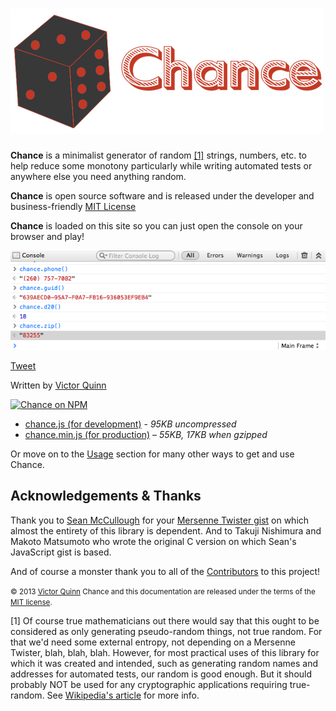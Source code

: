 # ![Chance](./logo.png)

**Chance** is a minimalist generator of random <a href="#true-random">[1]</a>
strings, numbers, etc. to help reduce some monotony particularly while writing
automated tests or anywhere else you need anything random.

**Chance** is open source software and is released under the developer and
business-friendly [MIT License](http://en.wikipedia.org/wiki/MIT_License)

**Chance** is loaded on this site so you can just open the console on your
browser and play!

![Chance Web Inspector](./inspector.png)

<a class="twitter-share-button"
    href="https://twitter.com/share"
    data-size="large"
    data-text="Chance - Utility library to generate random things for JavaScript"
    data-hashtags="chancejs,javascript"
    data-url="http://chancejs.com/"
    data-count="horizontal"
    data-via="victorquinn">
    Tweet
</a>

Written by [Victor Quinn](https://www.victorquinn.com)

[![Chance on NPM](https://nodei.co/npm/chance.png?downloads=true)](https://nodei.co/npm/chance/)

<ul class=downloads>
    <li>
      <a href="chance.js" class="download" download="chance.js">chance.js (for development)</a>
      - <i>95KB uncompressed</i>
    </li>
    <li>
      <a href="chance.min.js" class="download">chance.min.js (for production)</a>
      – <i>55KB, 17KB when gzipped</i>
    </li>
  </ul>

Or move on to the [Usage](usage/bower.md) section for many other ways to get and use Chance.

## Acknowledgements & Thanks

Thank you to [Sean McCullough](https://github.com/banksean) for your [Mersenne Twister gist](https://gist.github.com/banksean/300494) on which almost the entirety of this library is dependent. And to Takuji Nishimura and Makoto Matsumoto who wrote the original C version on which Sean's JavaScript gist is based.

And of course a monster thank you to all of the [Contributors](https://github.com/chancejs/chancejs/graphs/contributors) to this project!

<small>© 2013 [Victor Quinn](https://www.victorquinn.com)
Chance and this documentation are released under the terms of the [MIT license](http://opensource.org/licenses/MIT).</small>

<a id="true-random">[1]</a> Of course true mathematicians out there would say that this ought to be considered as only generating pseudo-random things, not true random. For that we'd need some external entropy, not depending on a Mersenne Twister, blah, blah, blah. However, for most practical uses of this library for which it was created and intended, such as generating random names and addresses for automated tests, our random is good enough. But it should probably NOT be used for any cryptographic applications requiring true-random. See [Wikipedia's article](http://vq.io/12hBd84) for more info.
